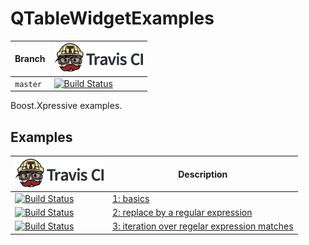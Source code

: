 # QTableWidgetExamples

Branch|[![Travis CI logo](pics/TravisCI.png)](https://travis-ci.org)
---|---
`master`|[![Build Status](https://travis-ci.org/richelbilderbeek/QTableWidgetExamples.svg?branch=master)](https://travis-ci.org/richelbilderbeek/QTableWidgetExamples)

Boost.Xpressive examples.

## Examples

[![Travis CI logo](pics/TravisCI.png)](https://travis-ci.org)|Description
-------|-----------------------------------------------------
[![Build Status](https://travis-ci.org/richelbilderbeek/QTableWidgetExample1.svg?branch=master)](https://travis-ci.org/richelbilderbeek/QTableWidgetExample1) | [1: basics](https://github.com/richelbilderbeek/QTableWidgetExample1)
[![Build Status](https://travis-ci.org/richelbilderbeek/QTableWidgetExample2.svg?branch=master)](https://travis-ci.org/richelbilderbeek/QTableWidgetExample2) | [2: replace by a regular expression](https://github.com/richelbilderbeek/QTableWidgetExample2)
[![Build Status](https://travis-ci.org/richelbilderbeek/QTableWidgetExample3.svg?branch=master)](https://travis-ci.org/richelbilderbeek/QTableWidgetExample3) | [3: iteration over regelar expression matches](https://github.com/richelbilderbeek/QTableWidgetExample3)
